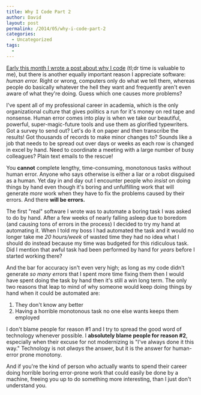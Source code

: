 ```yaml
---
title: Why I Code Part 2
author: David
layout: post
permalink: /2014/05/why-i-code-part-2
categories:
  - Uncategorized
tags:
  -
---
```


[Early this month I wrote a post about why I code](lyonsinbeta.com/2014/05/why-i-code/) (tl;dr time is valuable to me), but there is another equally important reason I appreciate software: _human error._ Right or wrong, computers only do what we tell them, whereas people do basically whatever the hell they want and frequently aren't even aware of what they're doing. Guess which one causes more problems?

<!--more-->

I've spent all of my professional career in academia, which is the only organizational culture that gives politics a run for it's money on red tape and nonsense. Human error comes into play is when we take our beautiful, powerful, super-magic-future tools and use them as glorified typewriters. Got a survey to send out? Let's do it on paper and then transcribe the results! Got thousands of records to make minor changes to? Sounds like a job that needs to be spread out over days or weeks as each row is changed in excel by hand. Need to coordinate a meeting with a large number of busy colleagues? Plain text emails to the rescue!

You **cannot** complete lengthy, time-consuming, monotonous tasks without human error. Anyone who says otherwise is either a liar or a robot disguised as a human. Yet day in and day out I encounter people who _insist_ on doing things by hand even though it's boring and unfulfilling work that will generate _more_ work when they have to fix the problems caused by their errors. And there **will be errors.**

The first "real" software I wrote was to automate a boring task I was asked to do by hand. After a few weeks of nearly falling asleep due to boredom (and causing tons of errors in the process) I decided to try my hand at automating it. When I told my boss I had automated the task and it would no longer take me _20 hours/week_ of wasted time they had no idea what I should do instead because my time was budgeted for this ridiculous task. Did I mention that awful task had been performed by hand for _years_ before I started working there?

And the bar for accuracy isn't even very high; as long as my code didn't generate _so many errors_ that I spent more time fixing them then I would have spent doing the task by hand then it's still a win long term. The only two reasons that leap to mind of why someone would keep doing things by hand when it could be automated are:

1. They don't know any better
1. Having a horrible monotonous task no one else wants keeps them employed

I don't blame people for reason #1 and I try to spread the good word of technology whenever possible. I **absolutely blame people for reason #2**, especially when their excuse for not modernizing is "I've always done it this way." Technology is not _always_ the answer, but it is the answer for human-error prone monotony.

And if you're the kind of person who actually wants to spend their career doing horrible boring error-prone work that could easily be done by a machine, freeing you up to do something more interesting, than I just don't understand you.
